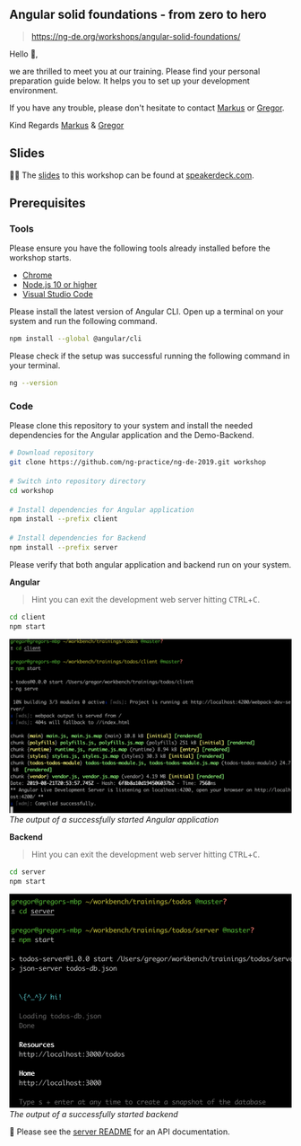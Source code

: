 ## Angular solid foundations - from zero to hero

> https://ng-de.org/workshops/angular-solid-foundations/

Hello 👋,

we are thrilled to meet you at our training.
Please find your personal preparation guide below.
It helps you to set up your development environment.

If you have any trouble, please don't hesitate to contact [Markus] or [Gregor].

Kind Regards
[Markus] & [Gregor]

[markus]: https://twitter.com/_der_markusende
[gregor]: https://twitter.com/gregonnet

## Slides

👩‍🏫 The [slides](https://speakerdeck.com/gregonnet/angular-solid-foundations-ng-de19) to this workshop can be found at [speakerdeck.com](https://speakerdeck.com/gregonnet/angular-solid-foundations-ng-de19).

## Prerequisites

### Tools

Please ensure you have the following tools already installed before the workshop
starts.

- [Chrome](https://www.google.com/chrome/)
- [Node.js 10 or higher](https://nodejs.org/en/)
- [Visual Studio Code](https://code.visualstudio.com/)

Please install the latest version of Angular CLI.
Open up a terminal on your system and run the following command.

```bash
npm install --global @angular/cli
```

Please check if the setup was successful running the following command in your
terminal.

```bash
ng --version
```

### Code

Please clone this repository to your system and install the needed
dependencies for the Angular application and the Demo-Backend.

```bash
# Download repository
git clone https://github.com/ng-practice/ng-de-2019.git workshop

# Switch into repository directory
cd workshop

# Install dependencies for Angular application
npm install --prefix client

# Install dependencies for Backend
npm install --prefix server
```

Please verify that both angular application and backend run on your system.

**Angular**

> Hint you can exit the development web server hitting <kbd>CTRL</kbd>+<kbd>C</kbd>.

```bash
cd client
npm start
```

![Angular CLI Output](./docs/ng-cli-output.png)
_The output of a successfully started Angular application_

**Backend**

> Hint you can exit the development web server hitting <kbd>CTRL</kbd>+<kbd>C</kbd>.

```bash
cd server
npm start
```

![Angular CLI Output](./docs/json-db-output.png)
_The output of a successfully started backend_

📖️ Please see the [server README](./server/README.md) for an API documentation.
